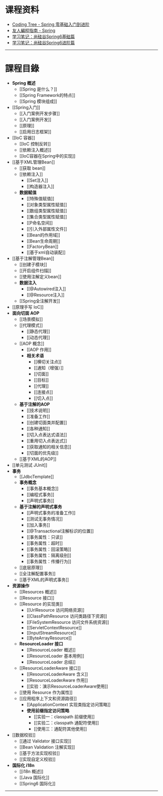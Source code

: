 # 课程资料

- [Coding Tree - Spring 零基础入门到进阶](https://mouday.github.io/coding-tree/spring/)
- [友人編程指南 - Spring](https://www.codermast.com/spring-series/spring/#%E7%9B%AE%E5%BD%95)
- [学习笔记：尚硅谷Spring6基础篇](https://blog.csdn.net/D_boj/article/details/132286492)
- [学习笔记：尚硅谷Spring6进阶篇](https://blog.csdn.net/D_boj/article/details/132286524)

---

# 課程目錄

- **Spring 概述**
	- [[Spring 是什么？]]
	- [[Spring Framework的特点]]
	- [[Spring 模块组成]]
- [[Spring入门]]
	- [[入门案例开发步骤]]
	- [[入门案例开发]]
	- [[原理]]
	- [[启用日志框架]]
- [[IoC 容器]]
	- [[IoC 控制反转]]
	- [[依赖注入概述]]
	- [[IoC容器在Spring中的实现]]
- [[基于XML管理Bean]]
	- [[获取 bean]]
	- [[依赖注入]]
		- [[Set注入]]
		- [[构造器注入]]
	- **数据赋值**
		- [[特殊值赋值]]
		- [[对象类型属性赋值]]
		- [[数组类型属性赋值]]
		- [[集合类型属性赋值]]
		- [[P命名空间]]
		- [[引入外部属性文件]]
		- [[Bean的作用域]]
		- [[Bean生命周期]]
		- [[FactoryBean]]
		- [[基于xml自动装配]]
- [[基于注解管理Bean]]
	- [[创建子模块]]
	- [[开启组件扫描]]
	- [[使用注解定义bean]]
	- **数据注入**
		- [[@Autowired注入]]
		- [[@Resource注入]]
	- [[Spring全注解开发]]
- [[原理手写 IoC]]
- **面向切面 AOP**
	- [[场景模拟]]
	- [[代理模式]]
		- [[静态代理]]
		- [[动态代理]]
	- [[AOP 概念]]
		- [[AOP 作用]]
		- **相关术语**
			- [[横切关注点]]
			- [[通知（增强）]]
			- [[切面]]
			- [[目标]]
			- [[代理]]
			- [[连接点]]
			- [[切入点]]
	- **基于注解的AOP**
		- [[技术说明]]
		- [[准备工作]]
		- [[创建切面类并配置]]
		- [[各种通知]]
		- [[切入点表达式语法]]
		- [[重用切入点表达式]]
		- [[获取通知的相关信息]]
		- [[切面的优先级]]
	- [[基于XML的AOP]]
- [[单元测试 JUnit]]
- **事务**
	- [[JdbcTemplate]]
	- **事务概念**
		- [[事务基本概念]]
		- [[编程式事务]]
		- [[声明式事务]]
	- **基于注解的声明式事务**
		- [[声明式事务的准备工作]]
		- [[测试无事务情况]]
		- [[加入事务]]
		- [[@Transactional注解标识的位置]]
		- [[事务属性：只读]]
		- [[事务属性：超时]]
		- [[事务属性：回滚策略]]
		- [[事务属性：隔离级别]]
		- [[事务属性：传播行为]]
	- [[底层原理]]
	- [[全注解配置事务]]
	- [[基于XML的声明式事务]]
- **资源操作**
	- [[Resources 概述]]
	- [[Resource 接口]]
	- [[Resource 的实现类]]
		- [[UrlResource 访问网络资源]]
		- [[ClassPathResource 访问类路径下资源]]
		- [[FileSystemResource 访问文件系统资源]]
		- [[ServletContextResource]]
		- [[InputStreamResource]]
		- [[ByteArrayResource]]
	- **ResourceLoader 接口**
		- [[ResourceLoader 概述]]
		- [[ResourceLoader 基本用例]]
		- [[ResourceLoader 总结]]
	- [[ResourceLoaderAware 接口]]
		- [[ResourceLoaderAware 含义]]
		- [[ResourceLoaderAware 作用]]
		- [[实验：演示ResourceLoaderAware使用]]
	- [[使用 Resource 作为属性]]
	- [[应用程序上下文和资源路径]]
		- [[ApplicationContext 实现类指定访问策略]]
		- **使用前缀指定访问策略**
			- [[实验一：classpath 前缀使用]]
			- [[实验二：classpath 通配符使用]]
			- [[使用三：通配符其他使用]]
- [[数据校验]]
	- [[通过 Validator 接口实现]]
	- [[Bean Validation 注解实现]]
	- [[基于方法实现校验]]
	- [[实现自定义校验]]
- **国际化 i18n**
	- [[i18n 概述]]
	- [[Java 国际化]]
	- [[Spring6 国际化]]

---